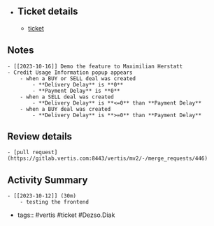 - ## Ticket details
	- [ticket](https://gitlab.vertis.com:8443/vertis/mv2/-/issues/6994)
## Notes
	- [[2023-10-16]] Demo the feature to Maximilian Herstatt
	- Credit Usage Information popup appears
		- when a BUY or SELL deal was created
			- **Delivery Delay** is **0**
			- **Payment Delay** is **0**
		- when a SELL deal was created
			- **Delivery Delay** is **<=0** than **Payment Delay**
		- when a BUY deal was created
			- **Delivery Delay** is **>=0** than **Payment Delay**
## Review details
	- [pull request](https://gitlab.vertis.com:8443/vertis/mv2/-/merge_requests/446)
## Activity Summary
	- [[2023-10-12]] (30m)
		- testing the frontend
- tags:: #vertis #ticket #Dezso.Diak